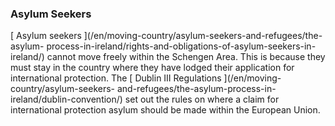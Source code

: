 ###  Asylum Seekers

[ Asylum seekers ](/en/moving-country/asylum-seekers-and-refugees/the-asylum-
process-in-ireland/rights-and-obligations-of-asylum-seekers-in-ireland/)
cannot move freely within the Schengen Area. This is because they must stay in
the country where they have lodged their application for international
protection. The [ Dublin III Regulations ](/en/moving-country/asylum-seekers-
and-refugees/the-asylum-process-in-ireland/dublin-convention/) set out the
rules on where a claim for international protection asylum should be made
within the European Union.
